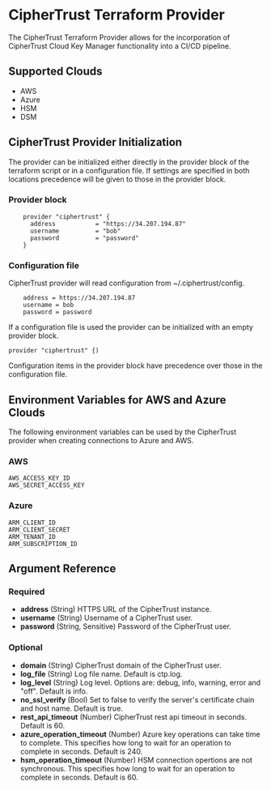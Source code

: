 # CipherTrust Terraform Provider

The CipherTrust Terraform Provider allows for the incorporation of CipherTrust Cloud Key Manager functionality into a 
CI/CD pipeline.

## Supported Clouds

- AWS
- Azure
- HSM
- DSM


## CipherTrust Provider Initialization

The provider can be initialized either directly in the provider block of the terraform script or in a configuration 
file. If settings are specified in both locations precedence will be given to those in the provider block.

### Provider block

```hcl
	provider "ciphertrust" {
	  address           = "https://34.207.194.87"
	  username          = "bob"
	  password          = "password"
	}
```

### Configuration file

CipherTrust provider will read configuration from ~/.ciphertrust/config.

```hcl
	address = https://34.207.194.87
	username = bob
	password = password
```

If a configuration file is used the provider can be initialized with an empty provider block.

```hcl
provider "ciphertrust" {)
```

Configuration items in the provider block have precedence over those in the configuration file.

## Environment Variables for AWS and Azure Clouds

The following environment variables can be used by the CipherTrust provider when creating connections to Azure and AWS.

### AWS

```hcl
AWS_ACCESS_KEY_ID
AWS_SECRET_ACCESS_KEY
```

### Azure

```hcl
ARM_CLIENT_ID
ARM_CLIENT_SECRET
ARM_TENANT_ID
ARM_SUBSCRIPTION_ID
```

## Argument Reference

### Required

- **address** (String) HTTPS URL of the CipherTrust instance.
- **username** (String) Username of a CipherTrust user.
- **password** (String, Sensitive) Password of the CipherTrust user.

### Optional

- **domain** (String) CipherTrust domain of the CipherTrust user.
- **log_file** (String) Log file name. Default is ctp.log.
- **log_level** (String) Log level. Options are: debug, info, warning, error and "off". Default is info.
- **no_ssl_verify** (Bool) Set to false to verify the server's certificate chain and host name. Default is true.
- **rest_api_timeout** (Number) CipherTrust rest api timeout in seconds. Default is 60.
- **azure_operation_timeout** (Number) Azure key operations can take time to complete. This specifies how long to wait for an operation to complete in seconds.  Default is 240.
- **hsm_operation_timeout** (Number) HSM connection opertions are not synchronous. This specifies how long to wait for an operation to complete in seconds. Default is 60.
